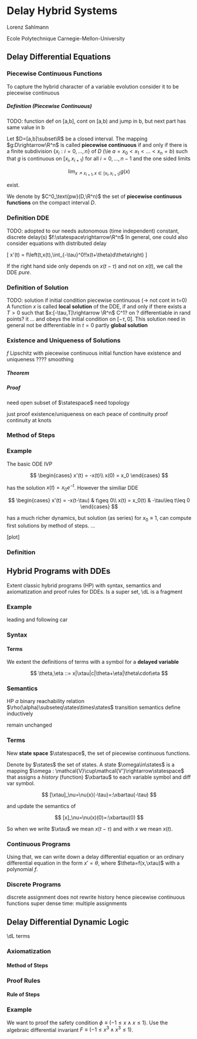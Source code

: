 # Delay Hybrid Systems

Lorenz Sahlmann

Ecole Polytechnique
Carnegie-Mellon-University

## Delay Differential Equations

### Piecewise Continuous Functions
To capture the hybrid character of a variable evolution
consider it to be piecewise continuous

##### Definition (Piecewise Continuous)
TODO: function def on [a,b], cont on [a,b) and jump in b, but next part has same value in b

Let $D=[a,b]\subset\R$ be a closed interval. The mapping $g:D\rightarrow\R^n$ is called **piecewise continuous** if and only if there is a finite subdivision $\{x_i:i=0,\ldots,n\}$ of $D$ (\ie $a=x_0<x_1<\ldots<x_n=b$) such that $g$ is continuous on $[x_i,x_{i+1})$ for all $i=0,\ldots,n-1$ and the one sided limits

$$ \lim_{x\nearrow x_{i+1}, x\in[x_i,x_{i+1})}g(x) $$

exist.

We denote by $C^0_\text{pw}(D,\R^n)$ the set of **piecewise continuous functions** on the compact interval $D$.

### Definition DDE
TODO: adopted to our needs
autonomous (time independent)
constant, discrete delay(s)
$f:\statespace\rightarrow\R^n$
In general, one could also consider equations with distributed delay

\[ x'(t) = f\left(t,x(t),\int_{-\tau}^0\!\!x(t+\theta)d\theta\right) \]

If the right hand side only depends on $x(t-\tau)$ and not on $x(t)$, we call the DDE _pure_.

### Definition of Solution
TODO: solution if initial condition piecewise continuous (-> not cont in t=0)
A function $x$ is called **local solution** of the DDE, if and only if there exists a $T>0$ such that $x:[-\tau,T]\rightarrow \R^n$
C^1? on ?
differentiable in rand points?
it ... and obeys the initial condition on $[-\tau,0]$. This solution need in general not be differentiable in $t=0$
partly
**global solution**



### Existence and Uniqueness of Solutions

$f$ Lipschitz
with piecewise continuous initial function
have existence and uniqueness ????
smoothing

##### Theorem
##### Proof
need open subset of $\statespace$
need topology

just proof existence/uniqueness on each peace of continuity
proof continuity at knots

### Method of Steps

### Example
The basic ODE IVP

$$ \begin{cases}
  x'(t) = -x(t)\\
  x(0) = x_0
\end{cases} $$

has the solution $x(t)=x_0 e^{-t}$.
However the similiar DDE

$$ \begin{cases}
  x'(t) = -x(t-\tau) & t\geq 0\\
  x(t) = x_0(t) & -\tau\leq t\leq 0
\end{cases} $$

has a much richer dynamics, but solution (as series)
for $x_0\equiv 1$, can compute first solutions by method of steps.
...

[plot]



### Definition

## Hybrid Programs with DDEs
Extent classic hybrid programs (HP) with syntax, semantics and axiomatization and proof rules for DDEs. Is a super set, \dL is a fragment

### Example
leading and following car


### Syntax
#### Terms
We extent the definitions of terms with a symbol for a **delayed variable**

$$ \theta,\eta ::= x|\xtau|c|\theta+\eta|\theta\cdot\eta $$

### Semantics
HP $\alpha$
binary reachability relation $\rho(\alpha)\subseteq\states\times\states$
transition semantics
define inductively

remain unchanged

### Terms
New **state space** $\statespace$, the set of piecewise continuous functions.

Denote by $\states$ the set of states.
A state $\omega\in\states$ is a mapping $\omega : \mathcal{V}\cup\mathcal{V'}\rightarrow\statespace$
that assigns a _history_ (function) $\xbartau$ to each variable symbol and diff var symbol.

$$ [\xtau]_\nu=\nu(x)(-\tau)=:\xbartau(-\tau) $$

and update the semantics of

$$ [x]_\nu=\nu(x)(0)=:\xbartau(0) $$

So when we write $\xtau$ we mean $x(t-\tau)$ and with $x$ we mean $x(t)$.

### Continuous Programs
Using that, we can write down a delay differential equation or an ordinary differential equation in the form $x'=\theta$, where $\theta=f(x,\xtau)$ with a polynomial $f$.

### Discrete Programs
discrete assignment
does not rewrite history
hence piecewise continuous functions
super dense time: multiple assignments



## Delay Differential Dynamic Logic

\dL terms

### Axiomatization

#### Method of Steps

### Proof Rules

#### Rule of Steps

### Example
We want to proof the safety condition $\phi\equiv(-1\leq x\wedge x\leq 1)$.
Use the algebraic differential invariant
$F\equiv(-1\leq x^3\wedge x^3\leq1)$.
